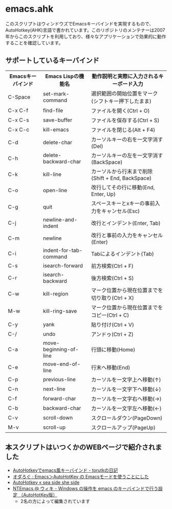 # emacs.ahk 
このスクリプトはウィンドウズでEmacsキーバインドを実現するもので、AutoHotkey(AHK)言語で書かれています。このリポジトリのメンテナーは2007年からこのスクリプトを利用しており、様々なアプリケーションで効果的に動作することを確認しています。

## サポートしているキーバインド
<table>
  <tr>
    <th>Emacsキーバインド</th>
    <th>Emacs Lispの機能名</th>
    <th>動作説明と実際に入力されるキーボード入力</th>
  </tr>
  <tr>
    <td>C-Space</td>
    <td>set-mark-command</td>
    <td>選択範囲の開始位置をマーク(シフトキー押下したまま)</td>
  </tr>
  <tr>
    <td>C-x C-f</td>
    <td>find-file</td>
    <td>ファイルを開く(Ctrl + O)</td>
  </tr>
  <tr>
    <td>C-x C-s</td>
    <td>save-buffer</td>
    <td>ファイルを保存する(Ctrl + S)</td>
  </tr>
  <tr>
    <td>C-x C-c</td>
    <td>kill-emacs</td>
    <td>ファイルを閉じる(Alt + F4)</td>
  </tr>
  <tr>
    <td>C-d</td>
    <td>delete-char</td>
    <td>カーソルキーの右を一文字消す(Del)</td>
  </tr>
  <tr>
    <td>C-h</td>
    <td>delete-backward-char</td>
    <td>カーソルキーの左を一文字消す(BackSpace)</td>
  </tr>
  <tr>
    <td>C-k</td>
    <td>kill-line</td>
    <td>カーソルから行末まで削除(Shift + End, BackSpace)</td>
  </tr>
  <tr>
    <td>C-o</td>
    <td>open-line</td>
    <td>改行してその行に移動(End, Enter, Up)</td>
  </tr>
  <tr>
    <td>C-g</td>
    <td>quit</td>
    <td>スペースキーとxキーの事前入力をキャンセル(Esc)</td>
  </tr>
  <tr>
    <td>C-j</td>
    <td>newline-and-indent</td>
    <td>改行とインデント(Enter, Tab)</td>
  </tr>
  <tr>
    <td>C-m</td>
    <td>newline</td>
    <td>改行と事前の入力をキャンセル(Enter)</td>
  </tr>
  <tr>
    <td>C-i</td>
    <td>indent-for-tab-command</td>
    <td>Tabによるインデント(Tab)</td>
  </tr>
  <tr>
    <td>C-s</td>
    <td>isearch-forward</td>
    <td>前方検索(Ctrl + F)</td>
  </tr>
  <tr>
    <td>C-r</td>
    <td>isearch-backward</td>
    <td>後方検索(Ctrl + S)</td>
  </tr>
  <tr>
    <td>C-w</td>
    <td>kill-region</td>
    <td>マーク位置から現在位置までを切り取り(Ctrl + X)</td>
  </tr>
  <tr>
    <td>M-w</td>
    <td>kill-ring-save</td>
    <td>マーク位置から現在位置までをコピー(Ctrl + C)</td>
  </tr>
  <tr>
    <td>C-y</td>
    <td>yank</td>
    <td>貼り付け(Ctrl + V)</td>
  </tr>
  <tr>
    <td>C-/</td>
    <td>undo</td>
    <td>アンドゥ(Ctrl + Z)</td>
  </tr>
  <tr>
    <td>C-a</td>
    <td>move-beginning-of-line</td>
    <td>行頭に移動(Home)</td>
  </tr>
  <tr>
    <td>C-e</td>
    <td>move-end-of-line</td>
    <td>行末へ移動(End)</td>
  </tr>
  <tr>
    <td>C-p</td>
    <td>previous-line</td>
    <td>カーソルを一文字上へ移動(↑)</td>
  </tr>
  <tr>
    <td>C-n</td>
    <td>next-line</td>
    <td>カーソルを一文字下へ移動(↓)</td>
  </tr>
  <tr>
    <td>C-f</td>
    <td>forward-char</td>
    <td>カーソルを一文字右へ移動(→)</td>
  </tr>
  <tr>
    <td>C-b</td>
    <td>backward-char</td>
    <td>カーソルを一文字左へ移動(←)</td>
  </tr>
  <tr>
    <td>C-v</td>
    <td>scroll-down</td>
    <td>スクロールダウン(PageDown)</td>
  </tr>
  <tr>
    <td>M-v</td>
    <td>scroll-up</td>
    <td>スクロールアップ(PageUp)</td>
  </tr>
</table>


## 本スクリプトはいつくかのWEBページで紹介されました
* [AutoHotkeyでemacs風キーバインド - torutkの日記](http://d.hatena.ne.jp/torutk/20101009/p2)
* [オダろぐ : Emacs＞AutoHotKey の Emacsモードを使うことにした](http://blog.livedoor.jp/odaxsen/archives/1546840.html)
* [AutoHotkey &laquo; sea side she side](http://www.a10i.jp/?tag=autohotkey)
* [NTEmacs @ ウィキ - Windows の操作を emacs のキーバインドで行う設定 （AutoHotKey版）](http://www49.atwiki.jp/ntemacs/pages/20.html)
    * 2名の方によって編集されています
